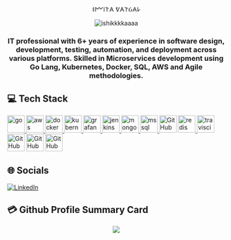 <p align="center">
    𐌔𐌌𐌉𐌕𐌀 ᕓ𐌀𐌕Ᏽ𐌀𐌋
</p>
<p align="center">
    <img src="https://komarev.com/ghpvc/?username=smituvat&label=Profile%20views&color=0e75b6&style=flat" alt="ishikkkkaaaa" />
</p>

<h3 align="center">
IT professional with 6+ years of experience in software design, development, testing, automation, and deployment across various platforms. 
Skilled in Microservices development using Go Lang, Kubernetes, Docker, SQL, AWS and Agile methodologies.
</h3>

<p align="left">
</p>


## 💻 Tech Stack
<p align="left"> 
<a href="https://golang.org" target="_blank" rel="noreferrer"> 
<img src="https://www.vectorlogo.zone/logos/golang/golang-official.svg" alt="go" width="40" height="40"/> 
</a> 
<a href="https://aws.amazon.com" target="_blank" rel="noreferrer"> 
<img src="https://www.vectorlogo.zone/logos/amazon/amazon-icon.svg" alt="aws" width="40" height="40"/> 
</a> 
<a href="https://www.docker.com/" target="_blank" rel="noreferrer"> 
<img src="https://www.vectorlogo.zone/logos/docker/docker-icon.svg" alt="docker" width="40" height="40"/> 
</a> 
<a href="https://kubernetes.io" target="_blank" rel="noreferrer"> 
<img src="https://www.vectorlogo.zone/logos/kubernetes/kubernetes-icon.svg" alt="kubernetes" width="40" height="40"/> 
</a> 
<a href="https://grafana.com" target="_blank" rel="noreferrer"> 
<img src="https://www.vectorlogo.zone/logos/grafana/grafana-icon.svg" alt="grafana" width="40" height="40"/> 
</a> 
<a href="https://www.jenkins.io" target="_blank" rel="noreferrer"> 
<img src="https://www.vectorlogo.zone/logos/jenkins/jenkins-icon.svg" alt="jenkins" width="40" height="40"/> 
</a> 
<a href="https://www.mongodb.com/" target="_blank" rel="noreferrer"> 
<img src="https://www.vectorlogo.zone/logos/mongodb/mongodb-ar21.svg" alt="mongodb" width="40" height="40"/> 
</a> 
<a href="https://www.microsoft.com/en-us/sql-server" target="_blank" rel="noreferrer"> 
<img src="https://www.svgrepo.com/show/303229/microsoft-sql-server-logo.svg" alt="mssql" width="40" height="40"/> 
</a> 
<a> 
<img src="https://www.vectorlogo.zone/logos/neo4j/neo4j-ar21.svg" alt="GitHub Actions" width="40" height="40"/> 
</a> 
<a href="https://redis.io" target="_blank" rel="noreferrer"> 
<img src="https://www.vectorlogo.zone/logos/redis/redis-ar21.svg" alt="redis" width="40" height="40"/> 
</a> 
<a href="https://travis-ci.org" target="_blank" rel="noreferrer"> 
<img src="https://www.vectorlogo.zone/logos/travis-ci/travis-ci-icon.svg" alt="travisci" width="40" height="40"/> 
</a> 
<a> 
<img src="https://www.vectorlogo.zone/logos/github/github-tile.svg" alt="GitHub Actions" width="40" height="40"/> 
</a> 
<a> 
<img src="https://www.vectorlogo.zone/logos/getpostman/getpostman-icon.svg" alt="GitHub Actions" width="40" height="40"/> 
</a> 
<a> 
<img src="https://www.vectorlogo.zone/logos/apache_kafka/apache_kafka-ar21.svg" alt="GitHub Actions" width="40" height="40"/> 
</a> 
</p>

## 🌐 Socials
[![LinkedIn](https://img.shields.io/badge/LinkedIn-0077B5?style=for-the-badge&logo=linkedin&logoColor=white)](https://www.linkedin.com/in/smita-vatgal-204b993b/)


## 💳 Github Profile Summary Card
<p align="center">
  <img src="https://github-profile-summary-cards.vercel.app/api/cards/profile-details?username=smituvat&theme=vue"/>
</p>